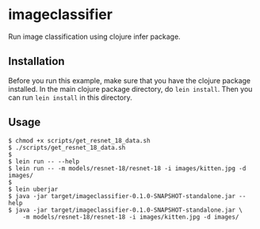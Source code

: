 # imageclassifier

Run image classification using clojure infer package.

## Installation

Before you run this example, make sure that you have the clojure package installed.
In the main clojure package directory, do `lein install`. Then you can run
`lein install` in this directory.

## Usage

```
$ chmod +x scripts/get_resnet_18_data.sh
$ ./scripts/get_resnet_18_data.sh
$
$ lein run -- --help
$ lein run -- -m models/resnet-18/resnet-18 -i images/kitten.jpg -d images/
$
$ lein uberjar
$ java -jar target/imageclassifier-0.1.0-SNAPSHOT-standalone.jar --help
$ java -jar target/imageclassifier-0.1.0-SNAPSHOT-standalone.jar \
    -m models/resnet-18/resnet-18 -i images/kitten.jpg -d images/
```
